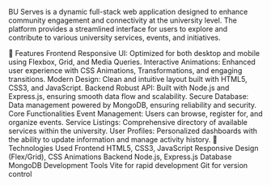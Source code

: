 BU Serves is a dynamic full-stack web application designed to enhance community engagement and connectivity at the university level. The platform provides a streamlined interface for users to explore and contribute to various university services, events, and initiatives.

🚀 Features
Frontend
Responsive UI: Optimized for both desktop and mobile using Flexbox, Grid, and Media Queries.
Interactive Animations: Enhanced user experience with CSS Animations, Transformations, and engaging transitions.
Modern Design: Clean and intuitive layout built with HTML5, CSS3, and JavaScript.
Backend
Robust API: Built with Node.js and Express.js, ensuring smooth data flow and scalability.
Secure Database: Data management powered by MongoDB, ensuring reliability and security.
Core Functionalities
Event Management: Users can browse, register for, and organize events.
Service Listings: Comprehensive directory of available services within the university.
User Profiles: Personalized dashboards with the ability to update information and manage activity history.
📖 Technologies Used
Frontend
HTML5, CSS3, JavaScript
Responsive Design (Flex/Grid), CSS Animations
Backend
Node.js, Express.js
Database
MongoDB
Development Tools
Vite for rapid development
Git for version control

